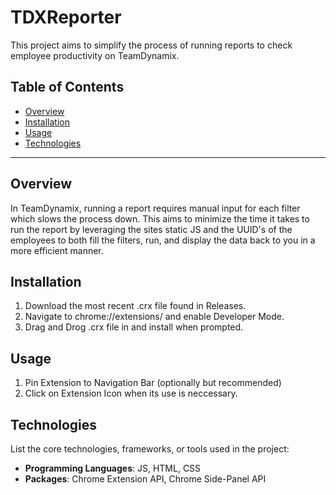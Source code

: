 # TDXReporter

This project aims to simplify the process of running reports to check employee productivity on TeamDynamix.

## Table of Contents

- [Overview](#overview)
- [Installation](#installation)
- [Usage](#usage)
- [Technologies](#technologies)

---

## Overview

In TeamDynamix, running a report requires manual input for each filter which slows the process down. This aims to minimize the time it takes to run the report by leveraging the sites static JS and the UUID's of the employees to both fill the filters, run, and display the data back to you in a more efficient manner.

## Installation

1. Download the most recent .crx file found in Releases.
2. Navigate to chrome://extensions/ and enable Developer Mode.
3. Drag and Drog .crx file in and install when prompted.

## Usage

1. Pin Extension to Navigation Bar (optionally but recommended)
2. Click on Extension Icon when its use is neccessary.

## Technologies

List the core technologies, frameworks, or tools used in the project:

- **Programming Languages**: JS, HTML, CSS
- **Packages**: Chrome Extension API, Chrome Side-Panel API
